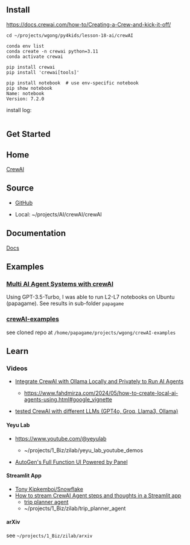 
## Install
https://docs.crewai.com/how-to/Creating-a-Crew-and-kick-it-off/

```
cd ~/projects/wgong/py4kids/lesson-18-ai/crewAI

conda env list
conda create -n crewai python=3.11
conda activate crewai

pip install crewai
pip install 'crewai[tools]'

pip install notebook  # use env-specific notebook
pip show notebook
Name: notebook
Version: 7.2.0

```

install log:
```

```

## Get Started
## Home

[CrewAI](https://www.crewai.com/)

## Source
- [GitHub](https://github.com/joaomdmoura/crewai/)

- Local: ~/projects/AI/crewAI/crewAI

## Documentation

[Docs](https://docs.crewai.com/)

## Examples
### [Multi AI Agent Systems with crewAI](https://learn.deeplearning.ai/accomplishments/4b3aa14f-a48b-43f0-ab53-7c5e9de3ef0e)

Using GPT-3.5-Turbo, I was able to run L2-L7 notebooks on Ubuntu (papagame). See results in sub-folder `papagame`

### [crewAI-examples](https://github.com/joaomdmoura/crewAI-examples/tree/main)

see cloned repo at `/home/papagame/projects/wgong/crewAI-examples`


## Learn

### Videos


- [Integrate CrewAI with Ollama Locally and Privately to Run AI Agents](https://www.youtube.com/watch?v=_5_QHE3p8EA)
    - https://www.fahdmirza.com/2024/05/how-to-create-local-ai-agents-using.html#google_vignette
    

- [tested CrewAI with different LLMs (GPT4o, Groq, Llama3, Ollama)](https://youtu.be/3jFux2ICDF4?si=IGT4mhu_ohfDsso4)

#### Yeyu Lab
- https://www.youtube.com/@yeyulab
    - ~/projects/1_Biz/zilab/yeyu_lab_youtube_demos

- [AutoGen's Full Function UI Powered by Panel](https://yeyu.substack.com/p/autogens-full-function-ui-powered)

#### Streamlit App

- [Tony Kipkemboi/Snowflake](https://github.com/tonykipkemboi?tab=repositories)
- [How to stream CrewAI Agent steps and thoughts in a Streamlit app](https://youtu.be/nKG_kbQUDDE?si=Gl2aCOOFZdiRbOLG)
    - [trip planner agent](https://github.com/tonykipkemboi/trip_planner_agent)
    - ~/projects/1_Biz/zilab/trip_planner_agent


#### arXiv
see `~/projects/1_Biz/zilab/arxiv`
